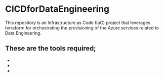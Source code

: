 # CICDforDataEngineering
This repository is an Infrastructure as Code (IaC) project that leverages terraform for orchestrating the provisioning of the Azure services related to Data Engineering.

These are the tools required;
-
-
-
- 
